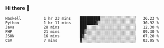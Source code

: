 ### Hi there 👋

<!--START_SECTION:waka-->

```text
Haskell          1 hr 23 mins    █████████░░░░░░░░░░░░░░░░   36.23 %
Python           1 hr 11 mins    ███████▓░░░░░░░░░░░░░░░░░   30.92 %
Java             28 mins         ███░░░░░░░░░░░░░░░░░░░░░░   12.30 %
PHP              21 mins         ██▒░░░░░░░░░░░░░░░░░░░░░░   09.30 %
JSON             16 mins         █▓░░░░░░░░░░░░░░░░░░░░░░░   07.20 %
CSV              7 mins          ▓░░░░░░░░░░░░░░░░░░░░░░░░   03.05 %
```

<!--END_SECTION:waka-->


<!--
**AnkelMauCastillo/AnkelMauCastillo** is a ✨ _special_ ✨ repository because its `README.md` (this file) appears on your GitHub profile.

Here are some ideas to get you started:

- 🔭 I’m currently working on ...
- 🌱 I’m currently learning ...
- 👯 I’m looking to collaborate on ...
- 🤔 I’m looking for help with ...
- 💬 Ask me about ...
- 📫 How to reach me: ...
- 😄 Pronouns: ...
- ⚡ Fun fact: ...
-->

